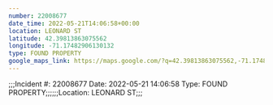 ```yaml
---
number: 22008677
date_time: 2022-05-21T14:06:58+00:00
location: LEONARD ST
latitude: 42.39813863075562
longitude: -71.17482906130132
type: FOUND PROPERTY
google_maps_link: https://maps.google.com/?q=42.39813863075562,-71.17482906130132
---
```


;;;Incident #: 22008677  Date: 2022-05-21 14:06:58   Type: FOUND PROPERTY;;;;;;Location: LEONARD ST;;;
